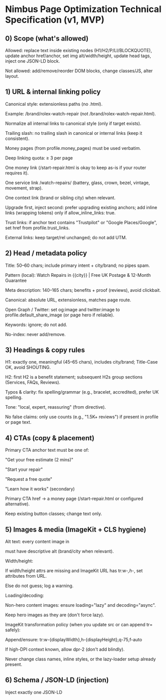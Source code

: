# Nimbus Page Optimization Technical Specification (v1, MVP)

## 0) Scope (what's allowed)

Allowed: replace text inside existing nodes (H1/H2/P/LI/BLOCKQUOTE), update anchor href/anchor, set img alt/width/height, update head tags, inject one JSON-LD block.

Not allowed: add/remove/reorder DOM blocks, change classes/JS, alter layout.

## 1) URL & internal linking policy

Canonical style: extensionless paths (no .html).

Example: /brand/rolex-watch-repair (not /brand/rolex-watch-repair.html).

Normalize all internal links to canonical style (only if target exists).

Trailing slash: no trailing slash in canonical or internal links (keep it consistent).

Money pages (from profile.money_pages) must be used verbatim.

Deep linking quota: ≥ 3 per page

One money link (/start-repair.html is okay to keep as-is if your router requires it).

One service link /watch-repairs/<service> (battery, glass, crown, bezel, vintage, movement, strap).

One context link (brand or sibling city) when relevant.

Upgrade first, inject second: prefer upgrading existing anchors; add inline links (wrapping tokens) only if allow_inline_links: true.

Trust links: if anchor text contains "Trustpilot" or "Google Places/Google", set href from profile.trust_links.

External links: keep target/rel unchanged; do not add UTM.

## 2) Head / metadata policy

Title: 50–60 chars; include primary intent + city/brand; no pipes spam.

Pattern (local): Watch Repairs in {{city}} | Free UK Postage & 12-Month Guarantee

Meta description: 140–165 chars; benefits + proof (reviews), avoid clickbait.

Canonical: absolute URL, extensionless, matches page route.

Open Graph / Twitter: set og:image and twitter:image to profile.default_share_image (or page hero if reliable).

Keywords: ignore; do not add.

No-index: never add/remove.

## 3) Headings & copy rules

H1: exactly one, meaningful (45–65 chars), includes city/brand; Title-Case OK, avoid SHOUTING.

H2: first H2 is a benefit statement; subsequent H2s group sections (Services, FAQs, Reviews).

Typos & clarity: fix spelling/grammar (e.g., bracelet, accredited), prefer UK spelling.

Tone: "local, expert, reassuring" (from directive).

No false claims: only use counts (e.g., "1.5K+ reviews") if present in profile or page text.

## 4) CTAs (copy & placement)

Primary CTA anchor text must be one of:

"Get your free estimate (2 mins)"

"Start your repair"

"Request a free quote"

"Learn how it works" (secondary)

Primary CTA href → a money page (/start-repair.html or configured alternative).

Keep existing button classes; change text only.

## 5) Images & media (ImageKit + CLS hygiene)

Alt text: every content image in <main> must have descriptive alt (brand/city when relevant).

Width/height:

If width/height attrs are missing and ImageKit URL has tr:w-*,h-*, set attributes from URL.

Else do not guess; log a warning.

Loading/decoding:

Non-hero content images: ensure loading="lazy" and decoding="async".

Keep hero images as they are (don't force lazy).

ImageKit transformation policy (when you update src or can append tr= safely):

Append/ensure: tr:w-{displayWidth},h-{displayHeight},q-75,f-auto

If high-DPI context known, allow dpr-2 (don't add blindly).

Never change class names, inline styles, or the lazy-loader setup already present.

## 6) Schema / JSON-LD (injection)

Inject exactly one JSON-LD <script type="application/ld+json" id="nimbus-schema"> in <head> (or in the designated SEO slot if you have one).

Graph contents (as applicable by page type):

LocalBusiness

name (profile.name),

url = canonical,

telephone if present,

address with addressLocality/addressRegion/addressCountry when page is local (derive from page text/route tokens),

areaServed (city for local pages),

sameAs = Trust links if present.

BreadcrumbList

Home → Watch repairs near me (or section) → {{city}} OR {{brand}}.

FAQPage

Only if real Q&A links/sections exist; otherwise omit.

Do not add Product/Offer with prices unless you have explicit data.

## 7) Accessibility & semantics

No empty anchors; descriptive anchor text ("Battery replacement pricing" > "click here").

Keep headings in order (H1→H2→H3).

Ensure every CTA has discernible text (not only an icon).

Provide meaningful aria-label only if already present; do not add ARIA blindly.

## 8) Performance hygiene

Ensure canonical and OG/Twitter tags exist (one each).

Avoid duplicate titles/descriptions across pages (runner will flag).

No inline base64 >10KB (flag only).

Don't modify JS/CSS includes.

## 9) Deep-linking details (what to link to)

Services (examples):

Battery → /watch-repairs/watch-battery-replacement

Glass → /watch-repairs/watch-glass-replacement

Crown → /watch-repairs/watch-crown-replacement

Bezel → /watch-repairs/watch-bezel-replacement

Vintage → /vintage-watch-repairs

Brands: /brand/<brand>-watch-repair when the brand is mentioned.

Sibling cities: /branches/<city-slug> when on local pages and a sibling list exists (don't invent).

## 10) Acceptance checks (per page)

A page passes when all are true:

Title/description meet length and include the correct entity (city/brand).

Canonical present, absolute, extensionless, equals route.

OG/Twitter images set (non-empty).

H1 unique and intent-clear; first H2 is a benefit statement.

CTA present, approved text, links to a money page.

Deep links ≥3 (money + service + context).

Images: all main-content images have alt; CLS guard applied (attrs set or flagged).

Trust links filled correctly.

JSON-LD present, valid, includes LocalBusiness + BreadcrumbList (and FAQPage only if real).

No .html in internal links (unless the target is a money page you've whitelisted to keep .html).

## 11) "Where to put it" notes for Cursor

JSON-LD: <head> before closing </head>, id=nimbus-schema (replace if exists).

Head tags: update or create <title>, <meta name="description">, <link rel="canonical">, <meta property="og:image">, <meta name="twitter:image">.

Body changes: only inside <main> (or detected main container), by selector from the content map.

## 12) Examples (apply to your Abbots Langley page)

Title: Watch Repairs in Abbots Langley | Free UK Postage & 12-Month Guarantee

Description: Local, insured postal watch repairs in Abbots Langley. Battery replacement, glass and movement servicing. Free tracked shipping both ways. 1.5K+ verified reviews.

Primary CTA text: Get your free estimate (2 mins) → /start-repair.html

Service deep link: wrap "Battery replacement" → /watch-repairs/watch-battery-replacement

Brand deep link: wrap "Rolex" → /brand/rolex-watch-repair

Trust links: fill href with your Trustpilot/Google links from profile.trust_links.

Hero/Content image: add alt="Watch repair service in Abbots Langley – Repairs by Post"; set decoding="async" on non-hero; ensure ImageKit tr:w-*,h-* plus f-auto,q-75.
